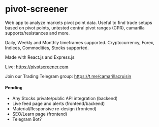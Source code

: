 # pivot-screener
Web app to analyze markets pivot point data. Useful to find trade setups based on pivot points, untested central pivot ranges (CPR), camarilla supports/resistances and more. 

Daily, Weekly and Monthly timeframes supported.
Cryptocurrency, Forex, Indices, Commodities, Stocks supported.

Made with React.js and Express.js

Live: https://pivotscreener.com

Join our Trading Telegram group: https://t.me/camarillacruisin

#### Pending
- Any Stocks private/public API integration (backend)
- Live feed page and alerts (frontend/backend)
- Material/Responsive re-design (frontend)
- SEO/Learn page (frontend)
- Telegram Bot?
